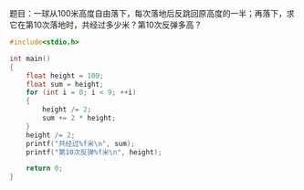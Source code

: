 题目：一球从100米高度自由落下，每次落地后反跳回原高度的一半；再落下，求它在第10次落地时，共经过多少米？第10次反弹多高？
```c
#include<stdio.h>

int main()
{
	float height = 100;
	float sum = height;
	for (int i = 0; i < 9; ++i)
	{
		height /= 2;
		sum += 2 * height;
	}
	height /= 2;
	printf("共经过%f米\n", sum);
	printf("第10次反弹%f米\n", height);

	return 0;
}
```
